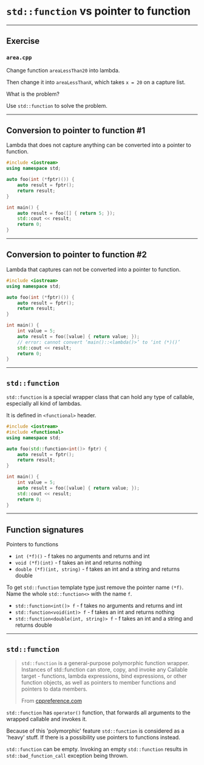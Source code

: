<!-- .slide: data-background="#111111" -->

# `std::function` vs pointer to function

___

## Exercise

### `area.cpp`

Change function `areaLessThan20` into lambda.

Then change it into `areaLessThanX`, which takes `x = 20` on a capture list.

What is the problem?

Use `std::function` to solve the problem.

___

## Conversion to pointer to function #1

Lambda that does not capture anything can be converted into a pointer to function.

```cpp
#include <iostream>
using namespace std;

auto foo(int (*fptr)()) {
    auto result = fptr();
    return result;
}

int main() {
    auto result = foo([] { return 5; });
    std::cout << result;
    return 0;
}
```

___

## Conversion to pointer to function #2

Lambda that captures can not be converted into a pointer to function.

```cpp
#include <iostream>
using namespace std;

auto foo(int (*fptr)()) {
    auto result = fptr();
    return result;
}

int main() {
    int value = 5;
    auto result = foo([value] { return value; });
    // error: cannot convert ‘main()::<lambda()>’ to ‘int (*)()’
    std::cout << result;
    return 0;
}
```

___

## `std::function`

`std::function` is a special wrapper class that can hold any type of callable, especially all kind of lambdas.

It is defined in `<functional>` header.

```cpp
#include <iostream>
#include <functional>
using namespace std;

auto foo(std::function<int()> fptr) {
    auto result = fptr();
    return result;
}

int main() {
    int value = 5;
    auto result = foo([value] { return value; });
    std::cout << result;
    return 0;
}
```

___

## Function signatures

Pointers to functions

* `int (*f)()` - f takes no arguments and returns and int
* `void (*f)(int)` - f takes an int and returns nothing
* `double (*f)(int, string)` - f takes an int and a string and returns double

To get `std::function` template type just remove the pointer name `(*f)`. Name the whole `std::function<>` with the name `f`.

* `std::function<int()> f` - f takes no arguments and returns and int
* `std::function<void(int)> f` - f takes an int and returns nothing
* `std::function<double(int, string)> f` - f takes an int and a string and returns double

___

## `std::function`

> `std::function` is a general-purpose polymorphic function wrapper. Instances of std::function can store, copy, and invoke any Callable target - functions, lambda expressions, bind expressions, or other function objects, as well as pointers to member functions and pointers to data members.
>
> From [cppreference.com](https://en.cppreference.com/w/cpp/utility/functional/function)

`std::function` has `operator()` function, that forwards all arguments to the wrapped callable and invokes it.

Because of this 'polymorphic' feature `std::function` is considered as a 'heavy' stuff. If there is a possibility use pointers to functions instead.

`std::function` can be empty. Invoking an empty `std::function` results in `std::bad_function_call` exception being thrown.
